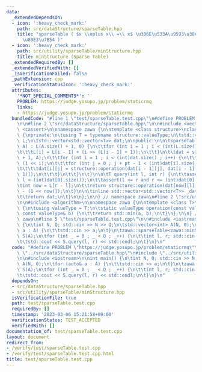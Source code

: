 ```yaml
---
data:
  _extendedDependsOn:
  - icon: ':heavy_check_mark:'
    path: src/dataStructure/sparseTable.hpp
    title: "sparseTable ( $x \\oplus x\\ =\\ x$ \u306E\u533A\u9593\u30AF\u30A8\u30EA\
      \u89E3\u7B54 )"
  - icon: ':heavy_check_mark:'
    path: src/utility/sparseTable/minStructure.hpp
    title: minStructure (Sparse Table)
  _extendedRequiredBy: []
  _extendedVerifiedWith: []
  _isVerificationFailed: false
  _pathExtension: cpp
  _verificationStatusIcon: ':heavy_check_mark:'
  attributes:
    '*NOT_SPECIAL_COMMENTS*': ''
    PROBLEM: https://judge.yosupo.jp/problem/staticrmq
    links:
    - https://judge.yosupo.jp/problem/staticrmq
  bundledCode: "#line 1 \"test/sparseTable.test.cpp\"\n#define PROBLEM \"https://judge.yosupo.jp/problem/staticrmq\"\
    \n\n#line 2 \"src/dataStructure/sparseTable.hpp\"\n\n#include <vector>\n#include\
    \ <cassert>\n\nnamespace zawa {\n\ntemplate <class structure>\nclass sparseTable\
    \ {\nprivate:\n\tusing T = typename structure::valueType;\n\tstd::vector<int>\
    \ L;\n\tstd::vector<std::vector<T>> dat;\n\npublic:\n\n\tsparseTable(const std::vector<T>&\
    \ A) : L(A.size() + 1, 0) {\n\t\tfor (int i = 1 ; i < (int)L.size() ; i++) {\n\
    \t\t\tL[i] = L[i - 1] + (i >> (L[i - 1] + 1));\n\t\t}\n\t\tdat = std::vector(L.back()\
    \ + 1, A);\n\t\tfor (int i = 1 ; i < (int)dat.size() ; i++) {\n\t\t\tint pt =\
    \ (1 << i);\n\t\t\tfor (int j = 0 ; j + pt - 1 < (int)dat[i].size() ; j++) {\n\
    \t\t\t\tdat[i][j] = structure::operation(dat[i - 1][j], dat[i - 1][j + (pt >>\
    \ 1)]);\n\t\t\t}\n\t\t}\n\t}\n\n\tT query(int l, int r) {\n\t\tassert(0 <= l and\
    \ l < (int)dat[0].size());\n\t\tassert(l <= r and r <= (int)dat[0].size());\n\t\
    \tint now = L[r - l];\n\t\treturn structure::operation(dat[now][l], dat[now][r\
    \ - (1 << now)]);\n\t}\n\n\tinline std::vector<std::vector<T>> _dat() const {\n\
    \t\treturn dat;\n\t}\n\n};\n\n} // namespace zawa\n#line 2 \"src/utility/sparseTable/minStructure.hpp\"\
    \n\n#include <algorithm>\n\nnamespace zawa {\n\ntemplate <class T>\nstruct minStructure\
    \ {\n\tusing valueType = T;\n\tstatic valueType operation(const valueType& a,\
    \ const valueType& b) {\n\t\treturn std::min(a, b);\n\t}\n};\n\n} // namespace\
    \ zawa\n#line 5 \"test/sparseTable.test.cpp\"\n\n#include <iostream>\n\nint main()\
    \ {\n\tint N, Q; std::cin >> N >> Q;\n\tstd::vector<int> A(N, 0);\n\tfor (auto&\
    \ a : A) {\n\t\tstd::cin >> a;\n\t}\n\tzawa::sparseTable<zawa::minStructure<int>>\
    \ S(A);\n\tfor (int _ = 0 ; _ < Q ; _++) {\n\t\tint l, r; std::cin >> l >> r;\n\
    \t\tstd::cout << S.query(l, r) << std::endl;\n\t}\n}\n"
  code: "#define PROBLEM \"https://judge.yosupo.jp/problem/staticrmq\"\n\n#include\
    \ \"../src/dataStructure/sparseTable.hpp\"\n#include \"../src/utility/sparseTable/minStructure.hpp\"\
    \n\n#include <iostream>\n\nint main() {\n\tint N, Q; std::cin >> N >> Q;\n\tstd::vector<int>\
    \ A(N, 0);\n\tfor (auto& a : A) {\n\t\tstd::cin >> a;\n\t}\n\tzawa::sparseTable<zawa::minStructure<int>>\
    \ S(A);\n\tfor (int _ = 0 ; _ < Q ; _++) {\n\t\tint l, r; std::cin >> l >> r;\n\
    \t\tstd::cout << S.query(l, r) << std::endl;\n\t}\n}\n"
  dependsOn:
  - src/dataStructure/sparseTable.hpp
  - src/utility/sparseTable/minStructure.hpp
  isVerificationFile: true
  path: test/sparseTable.test.cpp
  requiredBy: []
  timestamp: '2023-03-06 15:21:58+09:00'
  verificationStatus: TEST_ACCEPTED
  verifiedWith: []
documentation_of: test/sparseTable.test.cpp
layout: document
redirect_from:
- /verify/test/sparseTable.test.cpp
- /verify/test/sparseTable.test.cpp.html
title: test/sparseTable.test.cpp
---
```

